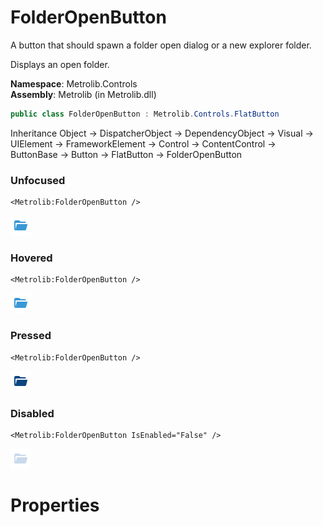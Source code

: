 # FolderOpenButton  

A button that should spawn a folder open dialog or a new explorer folder.

Displays an open folder.

**Namespace**: Metrolib.Controls  
**Assembly**: Metrolib (in Metrolib.dll)  

```C#
public class FolderOpenButton : Metrolib.Controls.FlatButton
```

Inheritance Object -> DispatcherObject -> DependencyObject -> Visual -> UIElement -> FrameworkElement -> Control -> ContentControl -> ButtonBase -> Button -> FlatButton -> FolderOpenButton
### Unfocused

```xaml
<Metrolib:FolderOpenButton />

```
![Image of FolderOpenButton, Unfocused](Unfocused.png)

### Hovered

```xaml
<Metrolib:FolderOpenButton />

```
![Image of FolderOpenButton, Hovered](Hovered.png)

### Pressed

```xaml
<Metrolib:FolderOpenButton />

```
![Image of FolderOpenButton, Pressed](Pressed.png)

### Disabled

```xaml
<Metrolib:FolderOpenButton IsEnabled="False" />

```
![Image of FolderOpenButton, Disabled](Disabled.png)

# Properties  

